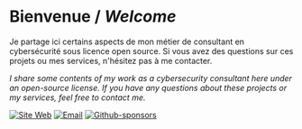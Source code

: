 # Bienvenue / *Welcome*

Je partage ici certains aspects de mon métier de consultant en cybersécurité sous licence open source. Si vous avez des questions sur ces projets ou mes services, n'hésitez pas à me contacter.

*I share some contents of my work as a cybersecurity consultant here under an open-source license. If you have any questions about these projects or my services, feel free to contact me.*

[![Site Web](https://img.shields.io/badge/Website-3776AB?style=for-the-badge&logo=firefox-browser&logoColor=white)](https://taisen.fr)
[![Email](https://img.shields.io/badge/Email-8B89CC?style=for-the-badge&logo=protonmail&logoColor=white)](mailto:michael.vacarella@protonmail.com)
[![Github-sponsors](https://img.shields.io/badge/sponsor-30363D?style=for-the-badge&logo=GitHub-Sponsors&logoColor=#EA4AAA)](https://github.com/sponsors/Aif4thah/)
